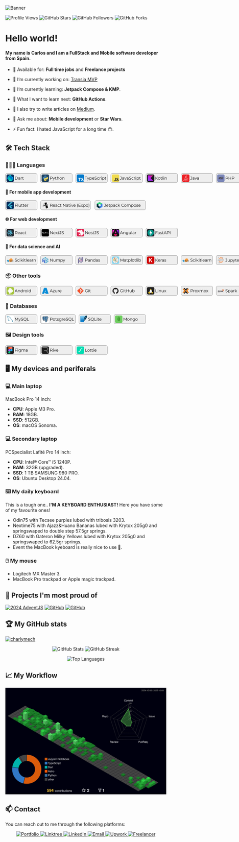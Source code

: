 ![Banner](./img/banner.png)

<p align="left">
  <img src="https://komarev.com/ghpvc/?username=charlymech&style=for-the-badge" alt="Profile Views"/>
  <img src="https://img.shields.io/github/stars/charlymech?style=for-the-badge&logo=github" alt="GitHub Stars"/>
  <img src="https://img.shields.io/github/followers/charlymech?style=for-the-badge&logo=github" alt="GitHub Followers"/>
  <img src="https://img.shields.io/github/forks/charlymech/webviewer?style=for-the-badge&logo=github" alt="GitHub Forks"/>
</p>

# Hello world!

#### My name is Carlos and I am a FullStack and Mobile software developer from Spain.

<!-- -  💼 Currently working at: **[Company Name]** as a **[Job Title]** -->

-  🤝 Available for: **Full time jobs** and **Freelance projects**

-  🔭 I’m currently working on: [Transia MVP](https://github.com/CharlyMech/transia-mvp)

-  🌳 I’m currently learning: **Jetpack Compose & KMP**.

-  🌱 What I want to learn next: **GitHub Actions**.

<!-- -  📚 I’m currently studying: **AI and Big Data specialization course** at [IEDIB](https://iedib.net/). -->

-  📝 I also try to write articles on [Medium](https://medium.com/@CharlyMech).

-  💬 Ask me about: **Mobile development** or **Star Wars**.

-  ⚡ Fun fact: I hated JavaScript for a long time 😶.

## 🛠️ Tech Stack

### 👨🏽‍💻 Languages

<div style="display: flex; gap:10px">
   <img src="./img/labels/Dart.png" alt="Dart" style="height:30px"/>
   <img src="./img/labels/Python.png" alt="Python" style="height:30px"/>
   <img src="./img/labels/TypeScript.png" alt="TypeScript" style="height:30px"/>
   <img src="./img/labels/JavaScript.png" alt="JavaScript" style="height:30px"/>
   <img src="./img/labels/Kotlin.png" alt="Kotlin" style="height:30px"/>
   <img src="./img/labels/Java.png" alt="Java" style="height:30px"/>
   <img src="./img/labels/PHP.png" alt="PHP" style="height:30px"/>
   <img src="./img/labels/Bash.png" alt="Bash" style="height:30px"/>
</div>

#### 📱 For mobile app development

<div style="display: flex; gap:10px">
   <img src="./img/labels/Flutter.png" alt="Flutter" style="height:30px"/>
   <img src="./img/labels/Expo.png" alt="Expo" style="height:30px"/>
   <img src="./img/labels/Jetpack Compose.png" alt="Jetpack Compose" style="height:30px"/>
</div>

#### 🌐 For web development

<div style="display: flex; gap:10px">
   <img src="./img/labels/React.png" alt="React" style="height:30px"/>
   <img src="./img/labels/NextJS.png" alt="NextJS" style="height:30px"/>
   <img src="./img/labels/NestJS.png" alt="NestJS" style="height:30px"/>
   <img src="./img/labels/Angular.png" alt="Angular" style="height:30px"/>
   <img src="./img/labels/FastAPI.png" alt="FastAPI" style="height:30px"/>
</div>

#### 🧠 For data science and AI

<div style="display: flex; gap:10px">
   <img src="./img/labels/Scikitlearn.png" alt="Scikitlearn" style="height:30px"/>
   <img src="./img/labels/Numpy.png" alt="Numpy" style="height:30px">
   <img src="./img/labels/Pandas.png" alt="Pandas" style="height:30px"/>
   <img src="./img/labels/Matplotlib.png" alt="Matplotlib" style="height:30px"/>
   <img src="./img/labels/Keras.png" alt="Keras" style="height:30px"/>
   <img src="./img/labels/Scikitlearn.png" alt="Scikitlearn" style="height:30px"/>
   <img src="./img/labels/Jupyter.png" alt="Jupyter" style="height:30px"/>
</div>

### 📦 Other tools

<div style="display: flex; gap:10px">
   <img src="./img/labels/Android.png" alt="Android" style="height:30px"/>
   <img src="./img/labels/Azure.png" alt="Azure" style="height:30px"/>
   <img src="./img/labels/Git.png" alt="Git" style="height:30px"/>
   <img src="./img/labels/Github.png" alt="GitHub" style="height:30px"/>
   <img src="./img/labels/Linux.png" alt="Linux" style="height:30px"/>
   <img src="./img/labels/Proxmox.png" alt="Proxmox" style="height:30px"/>
   <img src="./img/labels/Spark.png" alt="Spark" style="height:30px"/>
   <img src="./img/labels/Kafka.png" alt="Kafka" style="height:30px"/>
   <img src="./img/labels/Hadoop.png" alt="Hadoop" style="height:30px"/>
</div>

### 💾 Databases

<div style="display: flex; gap:10px">
   <img src="./img/labels/MySQL.png" alt="MySQL" style="height:30px"/>
   <img src="./img/labels/PostgreSQL.png" alt="PostgreSQL" style="height:30px"/>
   <img src="./img/labels/SQLite.png" alt="SQLite" style="height:30px"/>
   <img src="./img/labels/Mongo.png" alt="MongoDB" style="height:30px"/>
   
</div>

### 🖼️ Design tools

<div style="display: flex; gap:10px">
   <img src="./img/labels/Figma.png" alt="Figma" style="height:30px"/>
   <img src="./img/labels/Rive.png" alt="Rive" style="height:30px"/>
   <img src="./img/labels/Lottie.png" alt="Lottie" style="height:30px"/>
</div>

## 🖥️ My devices and periferals

### 💻 Main laptop

MacBook Pro 14 inch:

-  **CPU**: Apple M3 Pro.
-  **RAM**: 18GB.
-  **SSD**: 512GB.
-  **OS**: macOS Sonoma.

### 💻 Secondary laptop

PCSpecialist Lafité Pro 14 inch:

-  **CPU**: Intel® Core™ i5 1240P.
-  **RAM**: 32GB (upgraded).
-  **SSD**: 1 TB SAMSUNG 980 PRO.
-  **OS**: Ubuntu Desktop 24.04.

### ⌨️ My daily keyboard

This is a tough one.. **I'M A KEYBOARD ENTHUSIAST!** Here you have some of my favourite ones!

-  Odin75 with Tecsee purples lubed with tribosis 3203.
-  Nextime75 with Ajazz&Huano Bananas lubed with Krytox 205g0 and springswaped to double step 57.5gr springs.
-  DZ60 with Gateron Milky Yellows lubed with Krytox 205g0 and springswaped to 62.5gr springs.
-  Event the MacBook kyeboard is really nice to use 🫣.

### 🖱️ My mouse

-  Logitech MX Master 3.
-  MacBook Pro trackpad or Apple magic trackpad.

## 🚀 Projects I'm most proud of

<!--
Examples:
[![GitHub](https://img.shields.io/badge/GitHub_Repo-181717?style=for-the-badge&logo=github&logoColor=white)](https://github.com/TU_USUARIO/TU_REPO)

[![Vercel](https://img.shields.io/badge/Vercel_App-000000?style=for-the-badge&logo=vercel&logoColor=white)](https://TU_PROYECTO.vercel.app/)

[![Netlify](https://img.shields.io/badge/Netlify_App-00C7B7?style=for-the-badge&logo=netlify&logoColor=white)](https://app.netlify.com/sites/TU_PROYECTO/deploys)
 -->

[![2024 AdventJS](https://img.shields.io/badge/2024_AdventJS-000000?style=for-the-badge&logo=vercel&logoColor=white)](https://midudev-adventjs2024.vercel.app/) [![GitHub](https://img.shields.io/badge/WebWrapper-181717?style=for-the-badge&logo=github&logoColor=white)](https://github.com/CharlyMech/webwrapper) [![GitHub](https://img.shields.io/badge/The_Best_Program-181717?style=for-the-badge&logo=github&logoColor=white)](https://github.com/CharlyMech/the-best-program)

## 🏆 My GitHub stats

<p align="left"> <a href="https://github.com/ryo-ma/github-profile-trophy"><img src="https://github-profile-trophy.vercel.app/?username=CharlyMech&theme=dark" alt="charlymech" /></a> </p>

<p align="center">
  <img src="https://github-readme-stats.vercel.app/api?username=charlymech&show_icons=true&locale=en&theme=dracula" alt="GitHub Stats" height="180"/>
  <img src="https://github-readme-streak-stats.herokuapp.com?user=charlymech&theme=dracula" alt="GitHub Streak" height="180"/>
</p>

<p align="center">
  <img
    src="https://github-readme-stats.vercel.app/api/top-langs?username=charlymech&layout=compact&langs_count=10&theme=dracula&card_width=1000&hide=html,css,shell,scss,cmake,makefile,groovy,go,objective-c,c,c++,ruby,rust,perl,jupyter%20notebook,cypher,piglatin,hiveql,dockerfile,hack,pddl"
    alt="Top Languages"
  />
</p>

## 📈 My Workflow

![](./profile-3d-contrib/profile-night-green.svg)

## 📫 Contact

You can reach out to me through the following platforms:

<p align="center">
  <a href="https://charlymech.com" target="_blank">
    <img src="https://img.shields.io/badge/Portfolio-1565C0?style=for-the-badge&logo=About.me&logoColor=white" alt="Portfolio"/>
  </a>
  <a href="https://linktr.ee/charlymech" target="_blank">
    <img src="https://img.shields.io/badge/Linktree-39E09B?style=for-the-badge&logo=linktree&logoColor=white" alt="Linktree"/>
  </a>
  <a href="https://www.linkedin.com/in/carlos-sanchez-recio-dev" target="_blank">
    <img src="https://img.shields.io/badge/LinkedIn-0A66C2?style=for-the-badge&logo=linkedin&logoColor=white" alt="LinkedIn"/>
  </a>
  <a href="mailto:sanchezreciocarlos99@outlook.com">
    <img src="https://img.shields.io/badge/Email-D14836?style=for-the-badge&logo=gmail&logoColor=white" alt="Email"/>
  </a>
  <a href="https://www.upwork.com/freelancers/~01305ae43cb74e4ec6?mp_source=share" target="_blank">
    <img src="https://img.shields.io/badge/Upwork-6FDA44?style=for-the-badge&logo=upwork&logoColor=white" alt="Upwork"/>
  </a>
  <a href="https://www.freelancer.com/u/CharlyMech?sb=t" target="_blank">
    <img src="https://img.shields.io/badge/Freelancer-29B2FE?style=for-the-badge&logo=freelancer&logoColor=white" alt="Freelancer"/>
  </a>
</p>
